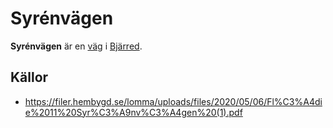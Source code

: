 # Syrénvägen

**Syrénvägen** är en [väg](väg) i [Bjärred](Bjärred).

<!-- TODO: Skriv denna artikel. -->

## Källor

* <https://filer.hembygd.se/lomma/uploads/files/2020/05/06/Fl%C3%A4die%2011%20Syr%C3%A9nv%C3%A4gen%20(1).pdf>
